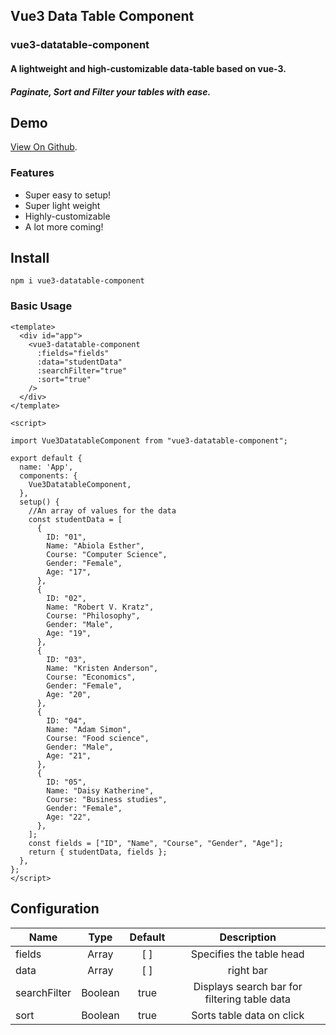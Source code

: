 
## Vue3 Data Table Component
### vue3-datatable-component
#### A lightweight and high-customizable data-table based on vue-3.
##### Paginate, Sort and Filter your tables with ease.




## Demo

 [View On Github](https://github.com/ufortstephen/vue3-datatable-component).
 
 

### Features

* Super easy to setup!
* Super light weight
* Highly-customizable
* A lot more coming!






## Install

```
npm i vue3-datatable-component
```

### Basic Usage
```
<template>
  <div id="app">
    <vue3-datatable-component
      :fields="fields"
      :data="studentData"
      :searchFilter="true"
      :sort="true"
    />
  </div>
</template>

<script>

import Vue3DatatableComponent from "vue3-datatable-component";

export default {
  name: 'App',
  components: {
    Vue3DatatableComponent,
  },
  setup() {
    //An array of values for the data
    const studentData = [
      {
        ID: "01",
        Name: "Abiola Esther",
        Course: "Computer Science",
        Gender: "Female",
        Age: "17",
      },
      {
        ID: "02",
        Name: "Robert V. Kratz",
        Course: "Philosophy",
        Gender: "Male",
        Age: "19",
      },
      {
        ID: "03",
        Name: "Kristen Anderson",
        Course: "Economics",
        Gender: "Female",
        Age: "20",
      },
      {
        ID: "04",
        Name: "Adam Simon",
        Course: "Food science",
        Gender: "Male",
        Age: "21",
      },
      {
        ID: "05",
        Name: "Daisy Katherine",
        Course: "Business studies",
        Gender: "Female",
        Age: "22",
      },
    ];
    const fields = ["ID", "Name", "Course", "Gender", "Age"];
    return { studentData, fields };
  },
};
</script>
```


## Configuration

| Name          | Type          |  Default       | Description |
| ------------- |:-------------:| :-------------:|:-------------:|
| fields        |   Array       |      [ ]        |      Specifies the table head         |
| data      | Array     |  [ ]     |  right bar     |
|     searchFilter  | Boolean    |  true    |  Displays search bar for filtering table data    |
|     sort  | Boolean    |  true    |  Sorts table data on click    |
```
